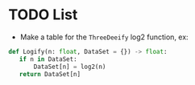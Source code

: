 # TODO List

 - Make a table for the `ThreeDeeify` log2 function, ex: 
 ```python
 def Logify(n: float, DataSet = {}) -> float:
	if n in DataSet:
		DataSet[n] = log2(n)
	return DataSet[n]
 ```